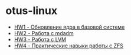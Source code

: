 # otus-linux

- [HW1 - Обновление ядра в базовой системе](./HW1/README.md)
- [HW2 - Работа с mdadm](./HW2/README.md)
- [HW3 - Работа с LVM](./HW3/README.md)
- [HW4 - Практические навыки работы с ZFS](./HW4/README.md)
